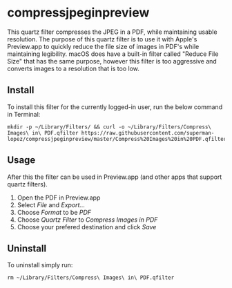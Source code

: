 # compressjpeginpreview
This quartz filter compresses the JPEG in a PDF, while maintaining usable resolution.  The purpose of this quartz filter is to use it with Apple's Preview.app to quickly reduce the file size of images in PDF's while maintaining legibility.  macOS does have a built-in filter called "Reduce File Size" that has the same purpose, however this filter is too aggressive and converts images to a resolution that is too low.
## Install

To install this filter for the currently logged-in user, run the below command in Terminal:
```
mkdir -p ~/Library/Filters/ && curl -o ~/Library/Filters/Compress\ Images\ in\ PDF.qfilter https://raw.githubusercontent.com/superman-lopez/compressjpeginpreview/master/Compress%20Images%20in%20PDF.qfilter
```

## Usage
After this the filter can be used in Preview.app (and other apps that support quartz filters).
1. Open the PDF in Preview.app
2. Select _File_ and _Export..._
3. Choose _Format_ to be _PDF_
4. Choose _Quartz Filter_ to _Compress Images in PDF_
5. Choose your prefered destination and click _Save_

## Uninstall
To uninstall simply run:
```
rm ~/Library/Filters/Compress\ Images\ in\ PDF.qfilter
```

